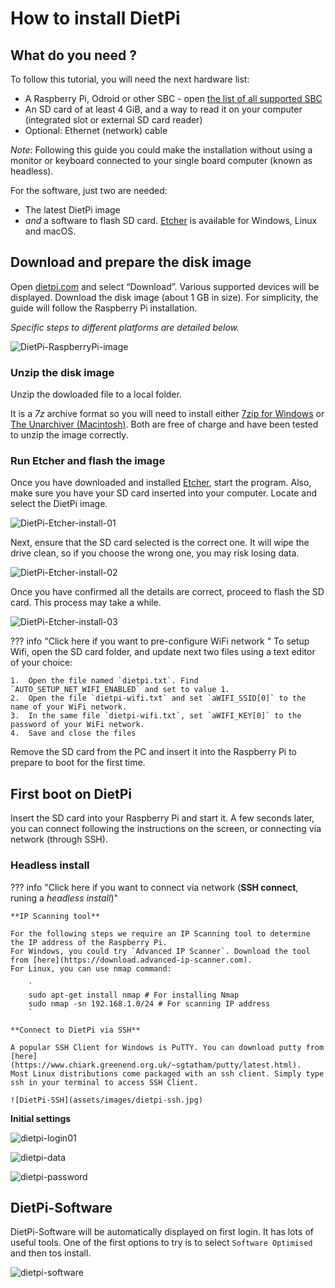 # How to install DietPi

## What do you need ?

To follow this tutorial, you will need the next hardware list:

 - A Raspberry Pi, Odroid or other SBC - open [the list of all supported SBC](../hardware-supported_sbc/)
 - An SD card of at least 4 GiB, and a way to read it on your computer (integrated slot or external SD card reader)
 - Optional: Ethernet (network) cable

_Note_: Following this guide you could make the installation without using a monitor or keyboard connected to your single board computer (known as headless). 

For the software, just two are needed:

 - The latest DietPi image
 - _and_ a software to flash SD card. [Etcher](https://etcher.io/) is available for Windows, Linux and macOS.

## Download and prepare the disk image
Open [dietpi.com](https://dietpi.com#download) and select “Download”. Various supported devices will be displayed. Download the disk image (about 1 GB in size).
For simplicity, the guide will follow the Raspberry Pi installation. 

_Specific steps to different platforms are detailed below._

![DietPi-RaspberryPi-image](assets/images/DietPi-RaspberryPi-image.jpg)

### Unzip the disk image 

Unzip the dowloaded file to a local folder. 

It is a _7z_ archive format so you will need to install either [7zip for Windows](https://www.7-zip.org/) or [The Unarchiver (Macintosh)](https://wakaba.c3.cx/s/apps/unarchiver.html). Both are free of charge and have been tested to unzip the image correctly.

### Run Etcher and flash the image 

Once you have downloaded and installed [Etcher](https://etcher.io/), start the program. Also, make sure you have your SD card inserted into your computer.
Locate and select the DietPi image.

![DietPi-Etcher-install-01](assets/images/DietPi-Etcher-install-01.jpg)

Next, ensure that the SD card selected is the correct one. It will wipe the drive clean, so if you choose the wrong one, you may risk losing data.

![DietPi-Etcher-install-02](assets/images/DietPi-Etcher-install-02.jpg)

Once you have confirmed all the details are correct, proceed to flash the SD card. This process may take a while.

![DietPi-Etcher-install-03](assets/images/DietPi-Etcher-install-03.jpg)

??? info "Click here if you want to pre-configure WiFi network " 
	To setup Wifi, open the SD card folder, and update next two files using a text editor of your choice:

	1.  Open the file named `dietpi.txt`. Find `AUTO_SETUP_NET_WIFI_ENABLED` and set to value 1.
	2.  Open the file `dietpi-wifi.txt` and set `aWIFI_SSID[0]` to the name of your WiFi network. 
    3.  In the same file `dietpi-wifi.txt`, set `aWIFI_KEY[0]` to the password of your WiFi network.
    4.  Save and close the files

Remove the SD card from the PC and insert it into the Raspberry Pi to prepare to boot for the first time. 

## First boot on DietPi

Insert the SD card into your Raspberry Pi and start it. A few seconds later, you can connect following the instructions on the screen, or connecting via network (through SSH). 

### Headless install

??? info "Click here if you want to connect via network (**SSH connect**, runing a _headless install_)" 

    **IP Scanning tool**

    For the following steps we require an IP Scanning tool to determine the IP address of the Raspberry Pi. 
    For Windows, you could try `Advanced IP Scanner`. Download the tool from [here](https://download.advanced-ip-scanner.com).
	For Linux, you can use nmap command:

		`
		sudo apt-get install nmap # For installing Nmap
		sudo nmap -sn 192.168.1.0/24 # For scanning IP address
		`

	**Connect to DietPi via SSH**
	
	A popular SSH Client for Windows is PuTTY. You can download putty from [here](https://www.chiark.greenend.org.uk/~sgtatham/putty/latest.html). 
	Most Linux distributions come packaged with an ssh client. Simply type ssh in your terminal to access SSH Client.

	![DietPi-SSH](assets/images/dietpi-ssh.jpg)

**Initial settings**

![dietpi-login01](assets/images/dietpi-login01.jpg)

![dietpi-data](assets/images/dietpi-data-policy.jpg)

![dietpi-password](assets/images/dietpi-password-01.jpg)

## DietPi-Software

DietPi-Software will be automatically displayed on first login. It has lots of useful tools. 
One of the first options to try is to select `Software Optimised` and then tos install.

![dietpi-software](assets/images/dietpi-software.jpg)
